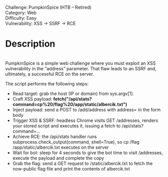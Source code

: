 Challenge: PumpkinSpice (HTB – Retired)
<br>
Category: Web
<br>
Difficulty: Easy 
<br>
Vulnerability: XSS -> SSRF -> RCE

<h1>Description</h1>
<br>
PumpkinSpice is a simple web challenge where you must exploit an XSS vulnerability in the “address” parameter. That flaw leads to an SSRF and, ultimately, a successful RCE on the server.

The script performs the following steps:
<ul>
<li>Read target: grab the host (IP or domain) from sys.argv[1].</li>
<li>Craft XSS payload: <b>fetch("/api/stats?command=cp%20/flag%20/app/static/albercik.txt")</b></li>
<li>Inject payload: send a POST to /add/address with address=<script>…</script> in the form body</li>
<li>Trigger XSS & SSRF: headless Chrome visits GET /addresses, renders your stored script and executes it, issuing a fetch to /api/stats?command=…</li>
<li>Achieve RCE: the /api/stats handler runs subprocess.check_output(command, shell=True), so cp /flag /app/static/albercik.txt executes on the server</li>
<li>Wait for bot: sleep for 4 seconds to give the bot time to visit /addresses, execute the payload and complete the copy</li>
<li>Grab the flag: send a GET request to /static/albercik.txt to fetch the now-public flag file and print the contents of albercik.txt</li>
</ul>

